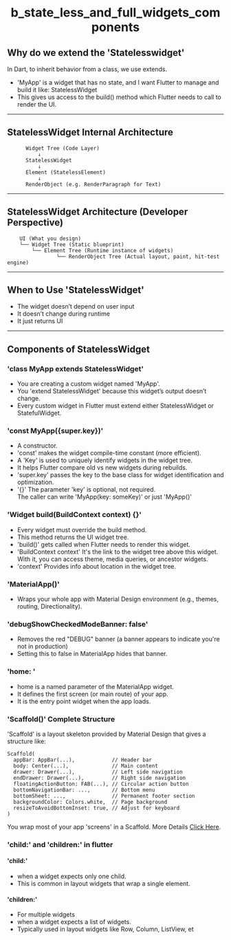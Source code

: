 # <p align = "Center"> b_state_less_and_full_widgets_components </p>

## Why do we extend the 'Statelesswidget'
In Dart, to inherit behavior from a class, we use extends.
- 'MyApp' is a widget that has no state, and I want Flutter to manage and build it like: StatelessWidget
- This gives us access to the build() method which Flutter needs to call to render the UI.
--- 
## StatelessWidget Internal Architecture
```
      Widget Tree (Code Layer)
          ↓
      StatelessWidget
          ↓
      Element (StatelessElement)
          ↓
      RenderObject (e.g. RenderParagraph for Text)
```
--- 
## StatelessWidget Architecture (Developer Perspective)
```
    UI (What you design)
    └── Widget Tree (Static blueprint)
        └── Element Tree (Runtime instance of widgets)
                └── RenderObject Tree (Actual layout, paint, hit-test engine)
```
--- 
## When to Use 'StatelessWidget'
- The widget doesn’t depend on user input
- It doesn’t change during runtime
- It just returns UI
--- 
## Components of StatelessWidget
### 'class MyApp extends StatelessWidget'
- You are creating a custom widget named 'MyApp'.
- You 'extend StatelessWidget' because this widget’s output doesn’t change.
- Every custom widget in Flutter must extend either StatelessWidget or StatefulWidget.
### 'const MyApp({super.key})'
- A constructor.
- 'const' makes the widget compile-time constant (more efficient).
- A 'Key' is used to uniquely identify widgets in the widget tree.
- It helps Flutter compare old vs new widgets during rebuilds.
- 'super.key' passes the key to the base class for widget identification and optimization.
- '{}' The parameter 'key' is optional, not required.<br>
The caller can write 'MyApp(key: someKey)' or just 'MyApp()'
### 'Widget build(BuildContext context) {}' 
- Every widget must override the build method.
- This method returns the UI widget tree. 
- 'build()' gets called when Flutter needs to render this widget.
- 'BuildContext context' It's the link to the widget tree above this widget.
    With it, you can access theme, media queries, or ancestor widgets.
- 'context'  Provides info about location in the widget tree.
### 'MaterialApp()'
- Wraps your whole app with Material Design environment (e.g., themes, routing, Directionality).
### 'debugShowCheckedModeBanner: false'
- Removes the red "DEBUG" banner (a banner appears to indicate you're not in production)
- Setting this to false in MaterialApp hides that banner.
### 'home: '
- home is a named parameter of the MaterialApp widget.
- It defines the first screen (or main route) of your app.
- It is the entry point widget when the app loads.
### 'Scaffold()' Complete Structure
'Scaffold' is a layout skeleton provided by Material Design that gives a structure like: 
```
Scaffold(
  appBar: AppBar(...),            // Header bar
  body: Center(...),              // Main content
  drawer: Drawer(...),            // Left side navigation
  endDrawer: Drawer(...),         // Right side navigation
  floatingActionButton: FAB(...), // Circular action button
  bottomNavigationBar: ...,       // Bottom menu
  bottomSheet: ...,               // Permanent footer section
  backgroundColor: Colors.white,  // Page background
  resizeToAvoidBottomInset: true, // Adjust for keyboard
)
```
You wrap most of your app 'screens' in a Scaffold.
More Details [Click Here](https://github.com/UmerFarooqJillani/Flutter-Learning/blob/main/b_state_less_and_full_widgets_components/lib/statelesswidgets.dart).
### 'child:' and 'children:' in flutter
#### 'child:'
- when a widget expects only one child.
- This is common in layout widgets that wrap a single element.
#### 'children:'
- For multiple widgets
- when a widget expects a list of widgets.
- Typically used in layout widgets like Row, Column, ListView, et
